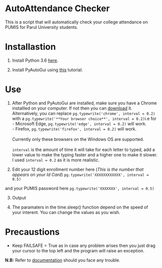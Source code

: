 # AutoAttendance Checker
This is a script that will automatically check your college attendance on PUMIS for Parul University students.
# Installastion 
1. Install Python 3.6 [here](https://www.python.org/downloads/release/python-364/).

2. Install PyAutoGui using [this](https://github.com/asweigart/pyautogui/blob/master/README.md) tutorial.

# Use
1. After Python and PyAutoGui are installed, make sure you have a Chrome installled on your computer. If not then you can [download](https://www.google.com/chrome/) it. Alternatively, you can replace `pg.typewrite('chrome', interval = 0.2)` with a `pg.typewrite('**Your browser choice**', interval = 0.2)`i.e for <br>- Microsoft Edge, `pg.typewrite('edge', interval = 0.2)` will work. <br>- Firefox, `pg.typewrite('firefox', interval = 0.2)` will work.<br>   
Currently only these browsers on the Windows OS are supported.<br><br>
`interval` is the amount of time it will take for each letter to typed, add a lower value to make the typing faster and a higher one to make it slower. I used `interval = 0.2` as it is more realistic.
            


2. Edit your 12 digit enrollment number here (*This is the number that appears on your Id Card*)
`pg.typewrite('XXXXXXXXXXXX', interval = 0.5)`

and your PUMIS password here
`pg.typewrite('XXXXXXX', interval = 0.5)`


3. Output


4. The paramaters in the time.sleep() function depend on the speed of your interent. You can change the values as you wish.

# Precaustions
- Keep FAILSAFE = True as in case any problem arises then you just drag your cursor to the top left and the program will raise an exception.

**N.B:** Refer to [documentation](http://pyautogui.readthedocs.io/en/latest/) should you face any trouble.
